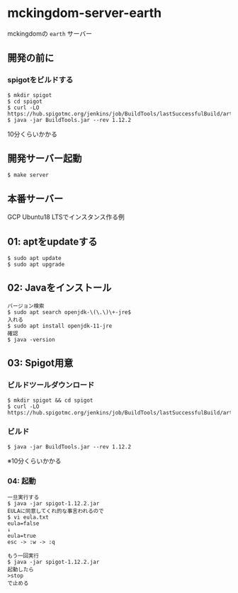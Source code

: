 # mckingdom-server-earth
mckingdomの `earth` サーバー

## 開発の前に
### spigotをビルドする
```
$ mkdir spigot
$ cd spigot
$ curl -LO https://hub.spigotmc.org/jenkins/job/BuildTools/lastSuccessfulBuild/artifact/target/BuildTools.jar
$ java -jar BuildTools.jar --rev 1.12.2
```
10分くらいかかる


## 開発サーバー起動
```
$ make server
```

## 本番サーバー
GCP Ubuntu18 LTSでインスタンス作る例

## 01: aptをupdateする
```
$ sudo apt update
$ sudo apt upgrade
```

## 02: Javaをインストール
```
バージョン検索
$ sudo apt search openjdk-\(\.\)\+-jre$
入れる
$ sudo apt install openjdk-11-jre
確認
$ java -version
```

## 03: Spigot用意
### ビルドツールダウンロード
```
$ mkdir spigot && cd spigot
$ curl -LO https://hub.spigotmc.org/jenkins/job/BuildTools/lastSuccessfulBuild/artifact/target/BuildTools.jar
```

### ビルド
```
$ java -jar BuildTools.jar --rev 1.12.2
```
※10分くらいかかる

### 04: 起動
```
一旦実行する
$ java -jar spigot-1.12.2.jar
EULAに同意してくれ的な事言われるので
$ vi eula.txt
eula=false
↓
eula=true
esc -> :w -> :q

もう一回実行
$ java -jar spigot-1.12.2.jar
起動したら
>stop
で止める
```